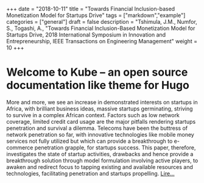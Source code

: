 +++
date = "2018-10-11"
title = "Towards Financial Inclusion-based Monetization Model for Startups Drive"
tags = ["markdown","example"]
categories = ["general"]
draft = false
description = "Tshimula, J.M., Numfor, S., Togashi, A., "Towards Financial Inclusion-Based Monetization Model for Startups Drive, 2018 International Symposium in Innovation and Entrepreneurship, IEEE Transactions on Engineering Management"
weight = 10
+++

# Welcome to Kube – an open source documentation like theme for Hugo
More and more, we see an increase in demonstrated interests on startups in Africa, with brilliant business ideas, massive startups germinating, striving to survive in a complex African context. Factors such as low network coverage, limited credit card usage are the major pitfalls rendering startups penetration and survival a dilemma. Telecoms have been the buttress of network penetration so far, with innovative technologies like mobile money services not fully utilized but which can provide a breakthrough to e-commerce penetration grapple, for startups success. This paper, therefore, investigates the state of startup activities, drawbacks and hence provide a breakthrough solution through model formulation involving active players, to awaken and redirect focus to tapping existing and available resources and technologies, facilitating penetration and startups propelling. [Lire...](https://ieeexplore.ieee.org/document/8488445)

